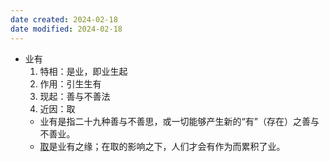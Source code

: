 ```yaml
---
date created: 2024-02-18
date modified: 2024-02-18
---
```

- 业有
    1. 特相：是业，即业生起
    2. 作用：引生生有
    3. 现起：善与不善法
    4. 近因：取
    - 业有是指二十九种善与不善思，或一切能够产生新的“有”（存在）之善与不善业。
    - [取](取.md)是业有之缘；在取的影响之下，人们才会有作为而累积了业。
